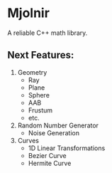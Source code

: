 # Mjolnir
A reliable C++ math library.

## Next Features:
1. Geometry
	- Ray
	- Plane
	- Sphere
	- AAB
	- Frustum
	- etc.
2. Random Number Generator
	- Noise Generation 
3. Curves
	- 1D Linear Transformations
	- Bezier Curve
	- Hermite Curve